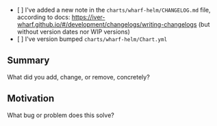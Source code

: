 - \[ ] I've added a new note in the `charts/wharf-helm/CHANGELOG.md` file, according to docs:
  https://iver-wharf.github.io/#/development/changelogs/writing-changelogs
  (but without version dates nor WIP versions)
- \[ ] I've version bumped `charts/wharf-helm/Chart.yml`

## Summary

What did you add, change, or remove, concretely?

## Motivation

What bug or problem does this solve?
